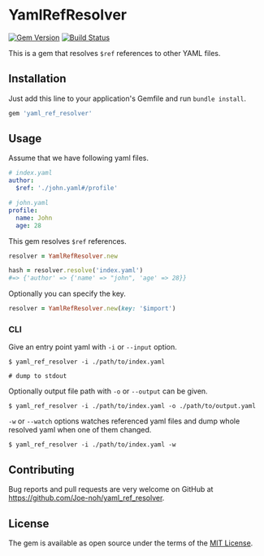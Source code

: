 # YamlRefResolver

[![Gem Version](https://badge.fury.io/rb/yaml_ref_resolver.svg)](https://badge.fury.io/rb/yaml_ref_resolver)
[![Build Status](https://travis-ci.org/Joe-noh/yaml_ref_resolver.svg?branch=master)](https://travis-ci.org/Joe-noh/yaml_ref_resolver)

This is a gem that resolves `$ref` references to other YAML files.

## Installation

Just add this line to your application's Gemfile and run `bundle install`.

```ruby
gem 'yaml_ref_resolver'
```

## Usage

Assume that we have following yaml files.

```yaml
# index.yaml
author:
  $ref: './john.yaml#/profile'
```

```yaml
# john.yaml
profile:
  name: John
  age: 28
```

This gem resolves `$ref` references.

```ruby
resolver = YamlRefResolver.new

hash = resolver.resolve('index.yaml')
#=> {'author' => {'name' => "john", 'age' => 28}}
```

Optionally you can specify the key.

```ruby
resolver = YamlRefResolver.new(key: '$import')
```

### CLI

Give an entry point yaml with `-i` or `--input` option.

```console
$ yaml_ref_resolver -i ./path/to/index.yaml

# dump to stdout
```

Optionally output file path with `-o` or `--output` can be given.

```console
$ yaml_ref_resolver -i ./path/to/index.yaml -o ./path/to/output.yaml
```

`-w` or `--watch` options watches referenced yaml files and dump whole resolved yaml when one of them changed.

```console
$ yaml_ref_resolver -i ./path/to/index.yaml -w
```

## Contributing

Bug reports and pull requests are very welcome on GitHub at https://github.com/Joe-noh/yaml_ref_resolver.

## License

The gem is available as open source under the terms of the [MIT License](http://opensource.org/licenses/MIT).
